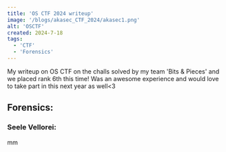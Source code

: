 ```yaml
---
title: 'OS CTF 2024 writeup'
image: '/blogs/akasec_CTF_2024/akasec1.png'
alt: 'OSCTF'
created: 2024-7-18
tags:
  - 'CTF'
  - 'Forensics'
---
```


My writeup on OS CTF on the challs solved by my team 'Bits & Pieces' and we placed rank 6th this time! Was an awesome experience and would love to take part in this next year as well<3

## Forensics:

### Seele Vellorei:

mm

